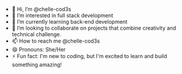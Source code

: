 - 👋 Hi, I’m @chelle-cod3s
- 👀 I’m interested in full stack development 
- 🌱 I’m currently learning back-end development
- 💞️ I’m looking to collaborate on projects that combine creativity and technical challenge. 
- 📫 How to reach me @chelle-cod3s
- 😄 Pronouns: She/Her
- ⚡ Fun fact: I'm new to coding, but I'm excited to learn and build something amazing!

<!---
chelle-cod3s/chelle-cod3s is a ✨ special ✨ repository because its `README.md` (this file) appears on your GitHub profile.
You can click the Preview link to take a look at your changes.
--->
